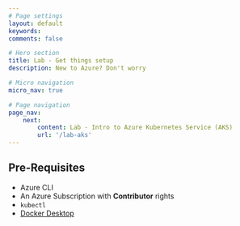 ```yaml
---
# Page settings
layout: default
keywords:
comments: false

# Hero section
title: Lab - Get things setup
description: New to Azure? Don't worry

# Micro navigation
micro_nav: true

# Page navigation
page_nav:
    next: 
        content: Lab - Intro to Azure Kubernetes Service (AKS)
        url: '/lab-aks'
---
```


## Pre-Requisites
- Azure CLI
- An Azure Subscription with **Contributor** rights
- `kubectl`
- [Docker Desktop](https://www.docker.com/products/docker-desktop)

